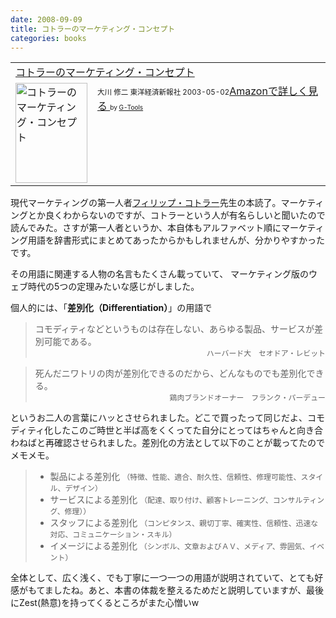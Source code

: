 ```yaml
---
date: 2008-09-09
title: コトラーのマーケティング・コンセプト
categories: books
---
```

<table border="0" cellpadding="5">
<tbody>
<tr>
<td colspan="2"><a href="http://www.amazon.co.jp/exec/obidos/ASIN/4492554769/warikiru-22/ref=nosim/" target="_blank">コトラーのマーケティング・コンセプト</a></td>
</tr>
<tr>
<td valign="top"><a href="http://www.amazon.co.jp/exec/obidos/ASIN/4492554769/warikiru-22/ref=nosim/" target="_blank"><img class="fig" src="http://ecx.images-amazon.com/images/I/41S3SKT5R0L._SL160_.jpg" alt="コトラーのマーケティング・コンセプト" width="115" height="160" border="0" /></a></td>
<td valign="top"><span style=";font-size: 85%;"><span style=";font-size: 85%;">大川 修二
東洋経済新報社 2003-05-02</span></span><a href="http://www.amazon.co.jp/exec/obidos/ASIN/4492554769/warikiru-22/ref=nosim/" target="_blank">Amazonで詳しく見る
</a><span class="Apple-style-span" style="font-size: 10px;">by <a href="http://www.goodpic.com/mt/aws/index.html">G-Tools</a></span></td>
</tr>
</tbody>
</table>
現代マーケティングの第一人者<a href="http://ja.wikipedia.org/wiki/%E3%83%95%E3%82%A3%E3%83%AA%E3%83%83%E3%83%97%E3%83%BB%E3%82%B3%E3%83%88%E3%83%A9%E3%83%BC">フィリップ・コトラー</a>先生の本読了。マーケティングとか良くわからないのですが、コトラーという人が有名らしいと聞いたので読んでみた。さすが第一人者というか、本自体もアルファベット順にマーケティング用語を辞書形式にまとめてあったからかもしれませんが、分かりやすかったです。

その用語に関連する人物の名言もたくさん載っていて、
マーケティング版のウェブ時代の5つの定理みたいな感じがしました。

個人的には、「<span style="font-weight: bold;">差別化（Differentiation）</span>」の用語で
<blockquote>コモディティなどというものは存在しない、あらゆる製品、サービスが差別可能である。
<div style="text-align: right;"><span style="font-size: 85%;">ハーバード大　セオドア・レビット</span></div></blockquote>
<blockquote>死んだニワトリの肉が差別化できるのだから、どんなものでも差別化できる。
<div style="text-align: right;"><span style="font-size: 85%;">鶏肉ブランドオーナー　フランク・パーデュー</span></div></blockquote>
というお二人の言葉にハッとさせられました。どこで買ったって同じだよ、コモディティ化したこのご時世と半ば高をくくってた自分にとってはちゃんと向き合わねばと再確認させられました。差別化の方法として以下のことが載ってたのでメモメモ。
<blockquote>
<ul>
	<li>製品による差別化
<span style="font-size: 85%;">（特徴、性能、適合、耐久性、信頼性、修理可能性、スタイル、デザイン）</span></li>
	<li>サービスによる差別化
<span style="font-size: 85%;">（配達、取り付け、顧客トレーニング、コンサルティング、修理））</span></li>
	<li>スタッフによる差別化
<span style="font-size: 85%;">（コンピタンス、親切丁寧、確実性、信頼性、迅速な対応、コミュニケーション・スキル）</span></li>
	<li>イメージによる差別化
<span style="font-size: 85%;">（シンボル、文章およびＡＶ、メディア、雰囲気、イベント）</span></li>
</ul>
</blockquote>
全体として、広く浅く、でも丁寧に一つ一つの用語が説明されていて、とても好感がもてましたね。あと、本書の体裁を整えるためだと説明していますが、最後にZest(熱意)を持ってくるところがまた心憎いw
